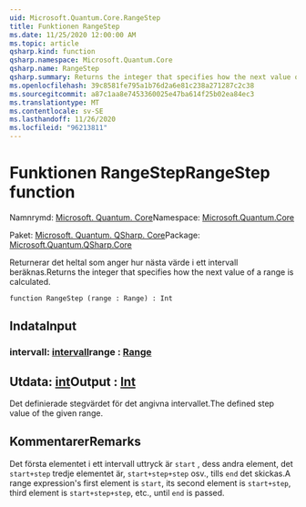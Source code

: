 ```yaml
---
uid: Microsoft.Quantum.Core.RangeStep
title: Funktionen RangeStep
ms.date: 11/25/2020 12:00:00 AM
ms.topic: article
qsharp.kind: function
qsharp.namespace: Microsoft.Quantum.Core
qsharp.name: RangeStep
qsharp.summary: Returns the integer that specifies how the next value of a range is calculated.
ms.openlocfilehash: 39c8581fe795a1b76d2a6e81c238a271287c2c38
ms.sourcegitcommit: a87c1aa8e7453360025e47ba614f25b02ea84ec3
ms.translationtype: MT
ms.contentlocale: sv-SE
ms.lasthandoff: 11/26/2020
ms.locfileid: "96213811"
---
```

# <a name="rangestep-function"></a><span data-ttu-id="3ed11-102">Funktionen RangeStep</span><span class="sxs-lookup"><span data-stu-id="3ed11-102">RangeStep function</span></span>

<span data-ttu-id="3ed11-103">Namnrymd: [Microsoft. Quantum. Core](xref:Microsoft.Quantum.Core)</span><span class="sxs-lookup"><span data-stu-id="3ed11-103">Namespace: [Microsoft.Quantum.Core](xref:Microsoft.Quantum.Core)</span></span>

<span data-ttu-id="3ed11-104">Paket: [Microsoft. Quantum. QSharp. Core](https://nuget.org/packages/Microsoft.Quantum.QSharp.Core)</span><span class="sxs-lookup"><span data-stu-id="3ed11-104">Package: [Microsoft.Quantum.QSharp.Core](https://nuget.org/packages/Microsoft.Quantum.QSharp.Core)</span></span>


<span data-ttu-id="3ed11-105">Returnerar det heltal som anger hur nästa värde i ett intervall beräknas.</span><span class="sxs-lookup"><span data-stu-id="3ed11-105">Returns the integer that specifies how the next value of a range is calculated.</span></span>

```qsharp
function RangeStep (range : Range) : Int
```


## <a name="input"></a><span data-ttu-id="3ed11-106">Indata</span><span class="sxs-lookup"><span data-stu-id="3ed11-106">Input</span></span>

### <a name="range--range"></a><span data-ttu-id="3ed11-107">intervall: [intervall](xref:microsoft.quantum.lang-ref.range)</span><span class="sxs-lookup"><span data-stu-id="3ed11-107">range : [Range](xref:microsoft.quantum.lang-ref.range)</span></span>





## <a name="output--int"></a><span data-ttu-id="3ed11-108">Utdata: [int](xref:microsoft.quantum.lang-ref.int)</span><span class="sxs-lookup"><span data-stu-id="3ed11-108">Output : [Int](xref:microsoft.quantum.lang-ref.int)</span></span>

<span data-ttu-id="3ed11-109">Det definierade stegvärdet för det angivna intervallet.</span><span class="sxs-lookup"><span data-stu-id="3ed11-109">The defined step value of the given range.</span></span>

## <a name="remarks"></a><span data-ttu-id="3ed11-110">Kommentarer</span><span class="sxs-lookup"><span data-stu-id="3ed11-110">Remarks</span></span>

<span data-ttu-id="3ed11-111">Det första elementet i ett intervall uttryck är `start` , dess andra element, det `start+step` tredje elementet är, `start+step+step` osv., tills `end` det skickas.</span><span class="sxs-lookup"><span data-stu-id="3ed11-111">A range expression's first element is `start`, its second element is `start+step`, third element is `start+step+step`, etc., until `end` is passed.</span></span>